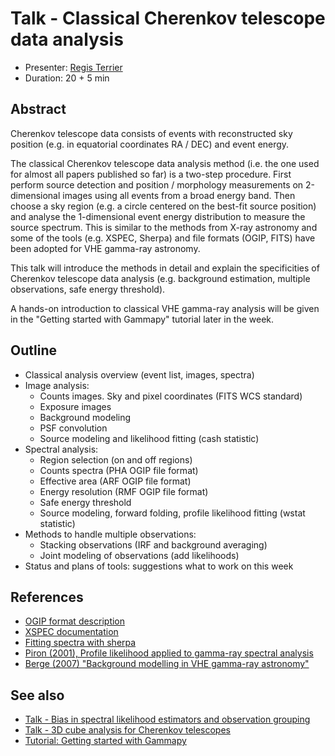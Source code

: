 # Talk - Classical Cherenkov telescope data analysis

* Presenter: [Regis Terrier](https://github.com/registerrier)
* Duration: 20 + 5 min

## Abstract

Cherenkov telescope data consists of events with reconstructed sky position
(e.g. in equatorial coordinates RA / DEC) and event energy.

The classical Cherenkov telescope data analysis method (i.e. the one used for
almost all papers published so far) is a two-step procedure. First perform
source detection and position / morphology measurements on 2-dimensional images
using all events from a broad energy band. Then choose a sky region (e.g. a
circle centered on the best-fit source position) and analyse the 1-dimensional
event energy distribution to measure the source spectrum. This is similar to the
methods from X-ray astronomy and some of the tools (e.g. XSPEC, Sherpa) and file
formats (OGIP, FITS) have been adopted for VHE gamma-ray astronomy.

This talk will introduce the methods in detail and explain the specificities of
Cherenkov telescope data analysis (e.g. background estimation, multiple
observations, safe energy threshold).

A hands-on introduction to classical VHE gamma-ray analysis will be given
in the "Getting started with Gammapy" tutorial later in the week.

## Outline

* Classical analysis overview (event list, images, spectra)
* Image analysis:
  * Counts images. Sky and pixel coordinates (FITS WCS standard)
  * Exposure images
  * Background modeling
  * PSF convolution
  * Source modeling and likelihood fitting (cash statistic)
* Spectral analysis:
  * Region selection (on and off regions)
  * Counts spectra (PHA OGIP file format)
  * Effective area (ARF OGIP file format)
  * Energy resolution (RMF OGIP file format)
  * Safe energy threshold
  * Source modeling, forward folding, profile likelihood fitting (wstat statistic)
* Methods to handle multiple observations:
  * Stacking observations (IRF and background averaging)
  * Joint modeling of observations (add likelihoods)
* Status and plans of tools: suggestions what to work on this week

## References

* [OGIP format description](https://heasarc.gsfc.nasa.gov/docs/heasarc/ofwg/docs/spectra/ogip_92_007/node5.html)
* [XSPEC documentation](https://heasarc.gsfc.nasa.gov/xanadu/xspec/)
* [Fitting spectra with sherpa](http://cxc.harvard.edu/sherpa/threads/pha_intro/)
* [Piron (2001), Profile likelihood applied to gamma-ray spectral analysis](http://labs.adsabs.harvard.edu/adsabsadsabs/abs/2001A%26A...374..895P/)
* [Berge (2007) "Background modelling in VHE gamma-ray astronomy"](http://labs.adsabs.harvard.edu/adsabsadsabs/abs/2007A%26A...466.1219B/)

## See also

* [Talk - Bias in spectral likelihood estimators and observation grouping](https://github.com/gammapy/2015-MPIK-Workshop/tree/gh-pages/talks/analysis-bias)
* [Talk - 3D cube analysis for Cherenkov telescopes](https://github.com/gammapy/2015-MPIK-Workshop/tree/gh-pages/talks/analysis-cube)
* [Tutorial: Getting started with Gammapy](https://github.com/gammapy/2015-MPIK-Workshop/tree/gh-pages/tutorials/gammapy)
